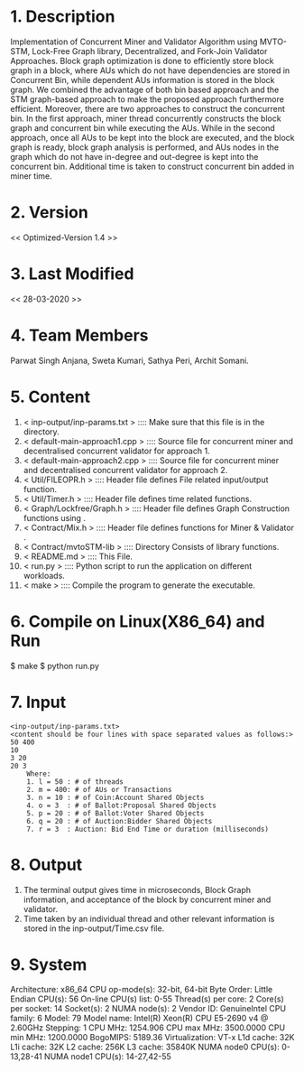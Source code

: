 # 1. Description
Implementation of Concurrent Miner and Validator Algorithm using MVTO-STM,
Lock-Free Graph library, Decentralized, and Fork-Join Validator Approaches.
Block graph optimization is done to efficiently store block graph in a block,
where AUs which do not have dependencies are stored in Concurrent Bin,
while dependent AUs information is stored in the block graph.
We combined the advantage of both bin based approach and the STM graph-based
approach to make the proposed approach furthermore efficient. 
Moreover, there are two approaches to construct the concurrent bin.
In the first approach, miner thread concurrently constructs the block graph and
concurrent bin while executing the AUs. While in the second approach, once all
AUs to be kept into the block are executed, and the block graph is ready,
block graph analysis is performed, and AUs nodes in the graph which do not have
in-degree and out-degree is kept into the concurrent bin. Additional time is
taken to construct concurrent bin added in miner time.

# 2. Version
<< Optimized-Version 1.4  >>

# 3. Last Modified
<< 28-03-2020 >>

# 4. Team Members
Parwat Singh Anjana, Sweta Kumari, Sathya Peri, Archit Somani.
	
# 5. Content
1.  < inp-output/inp-params.txt >  ::::  Make sure that this file is in the <inp-output> directory.
2.  < default-main-approach1.cpp > ::::  Source file for concurrent miner and decentralised concurrent validator for approach 1.
3.  < default-main-approach2.cpp > ::::  Source file for concurrent miner and decentralised concurrent validator for approach 2.
4.  < Util/FILEOPR.h >             ::::  Header file defines File related input/output function.
5.  < Util/Timer.h >               ::::  Header file defines time related functions.
6.  < Graph/Lockfree/Graph.h >     ::::  Header file defines <LOCK-FREE> Graph Construction functions using <CAS>.
7.  < Contract/Mix.h >             ::::  Header file defines <Smart Contract> functions for Miner <Using MVTO> & Validator <Without MVTO>.
8.  < Contract/mvtoSTM-lib >       ::::  Directory Consists of <STM-MVTO> library functions.
9.  < README.md >                  ::::  This File.
10. < run.py >                     ::::  Python script to run the application on different workloads.
11. < make >                       ::::  Compile the program to generate the executable.

# 6. Compile on Linux(X86_64) and Run
$ make
$ python run.py

# 7. Input
	<inp-output/inp-params.txt>
	<content should be four lines with space separated values as follows:>
	50 400
	10
	3 20
	20 3
		Where:
		1. l = 50 : # of threads
		2. m = 400: # of AUs or Transactions
		3. n = 10 : # of Coin:Account Shared Objects
		4. o = 3  : # of Ballot:Proposal Shared Objects
		5. p = 20 : # of Ballot:Voter Shared Objects
		6. q = 20 : # of Auction:Bidder Shared Objects
		7. r = 3  : Auction: Bid End Time or duration (milliseconds)

# 8. Output
1. The terminal output gives time in microseconds, Block Graph information, and acceptance of the block by concurrent miner and validator.
2. Time taken by an individual thread and other relevant information is stored in the inp-output/Time.csv file.


# 9. System
Architecture:          x86_64
CPU op-mode(s):        32-bit, 64-bit
Byte Order:            Little Endian
CPU(s):                56
On-line CPU(s) list:   0-55
Thread(s) per core:    2
Core(s) per socket:    14
Socket(s):             2
NUMA node(s):          2
Vendor ID:             GenuineIntel
CPU family:            6
Model:                 79
Model name:            Intel(R) Xeon(R) CPU E5-2690 v4 @ 2.60GHz
Stepping:              1
CPU MHz:               1254.906
CPU max MHz:           3500.0000
CPU min MHz:           1200.0000
BogoMIPS:              5189.36
Virtualization:        VT-x
L1d cache:             32K
L1i cache:             32K
L2 cache:              256K
L3 cache:              35840K
NUMA node0 CPU(s):     0-13,28-41
NUMA node1 CPU(s):     14-27,42-55
